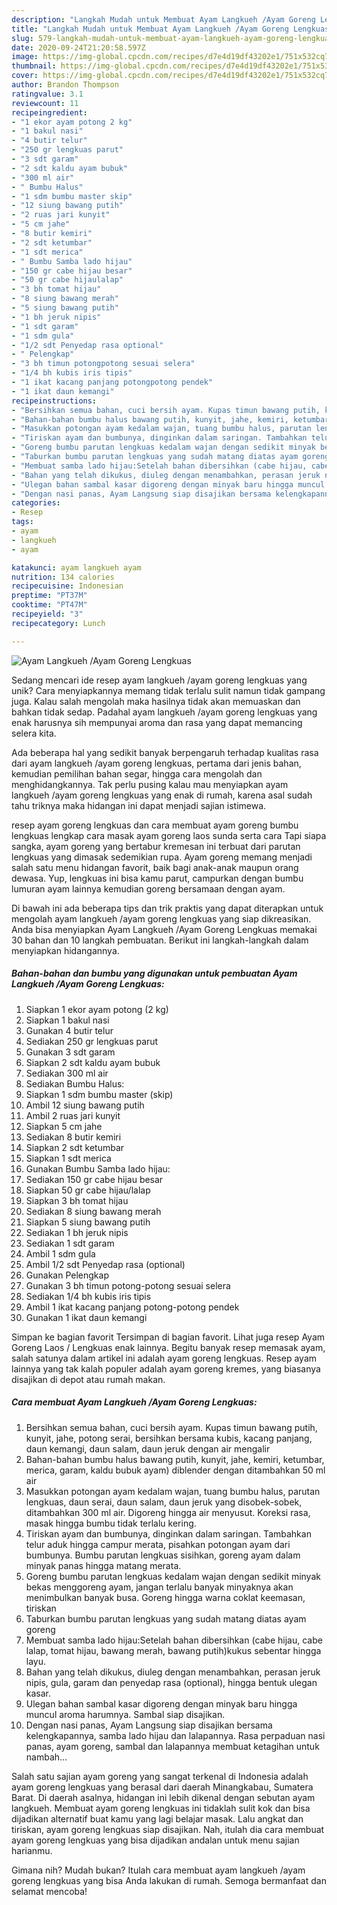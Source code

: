 ```yaml
---
description: "Langkah Mudah untuk Membuat Ayam Langkueh /Ayam Goreng Lengkuas yang Bisa Manjain Lidah"
title: "Langkah Mudah untuk Membuat Ayam Langkueh /Ayam Goreng Lengkuas yang Bisa Manjain Lidah"
slug: 579-langkah-mudah-untuk-membuat-ayam-langkueh-ayam-goreng-lengkuas-yang-bisa-manjain-lidah
date: 2020-09-24T21:20:58.597Z
image: https://img-global.cpcdn.com/recipes/d7e4d19df43202e1/751x532cq70/ayam-langkueh-ayam-goreng-lengkuas-foto-resep-utama.jpg
thumbnail: https://img-global.cpcdn.com/recipes/d7e4d19df43202e1/751x532cq70/ayam-langkueh-ayam-goreng-lengkuas-foto-resep-utama.jpg
cover: https://img-global.cpcdn.com/recipes/d7e4d19df43202e1/751x532cq70/ayam-langkueh-ayam-goreng-lengkuas-foto-resep-utama.jpg
author: Brandon Thompson
ratingvalue: 3.1
reviewcount: 11
recipeingredient:
- "1 ekor ayam potong 2 kg"
- "1 bakul nasi"
- "4 butir telur"
- "250 gr lengkuas parut"
- "3 sdt garam"
- "2 sdt kaldu ayam bubuk"
- "300 ml air"
- " Bumbu Halus"
- "1 sdm bumbu master skip"
- "12 siung bawang putih"
- "2 ruas jari kunyit"
- "5 cm jahe"
- "8 butir kemiri"
- "2 sdt ketumbar"
- "1 sdt merica"
- " Bumbu Samba lado hijau"
- "150 gr cabe hijau besar"
- "50 gr cabe hijaulalap"
- "3 bh tomat hijau"
- "8 siung bawang merah"
- "5 siung bawang putih"
- "1 bh jeruk nipis"
- "1 sdt garam"
- "1 sdm gula"
- "1/2 sdt Penyedap rasa optional"
- " Pelengkap"
- "3 bh timun potongpotong sesuai selera"
- "1/4 bh kubis iris tipis"
- "1 ikat kacang panjang potongpotong pendek"
- "1 ikat daun kemangi"
recipeinstructions:
- "Bersihkan semua bahan, cuci bersih ayam. Kupas timun bawang putih, kunyit, jahe, potong serai, bersihkan bersama kubis, kacang panjang, daun kemangi, daun salam, daun jeruk dengan air mengalir"
- "Bahan-bahan bumbu halus bawang putih, kunyit, jahe, kemiri, ketumbar, merica, garam, kaldu bubuk ayam) diblender dengan ditambahkan 50 ml air"
- "Masukkan potongan ayam kedalam wajan, tuang bumbu halus, parutan lengkuas, daun serai, daun salam, daun jeruk yang disobek-sobek, ditambahkan 300 ml air. Digoreng hingga air menyusut. Koreksi rasa, masak hingga bumbu tidak terlalu kering."
- "Tiriskan ayam dan bumbunya, dinginkan dalam saringan. Tambahkan telur aduk hingga campur merata, pisahkan potongan ayam dari bumbunya. Bumbu parutan lengkuas sisihkan, goreng ayam dalam minyak panas hingga matang merata."
- "Goreng bumbu parutan lengkuas kedalam wajan dengan sedikit minyak bekas menggoreng ayam, jangan terlalu banyak minyaknya akan menimbulkan banyak busa. Goreng hingga warna coklat keemasan, tiriskan"
- "Taburkan bumbu parutan lengkuas yang sudah matang diatas ayam goreng"
- "Membuat samba lado hijau:Setelah bahan dibersihkan (cabe hijau, cabe lalap, tomat hijau, bawang merah, bawang putih)kukus sebentar hingga layu."
- "Bahan yang telah dikukus, diuleg dengan menambahkan, perasan jeruk nipis, gula, garam dan penyedap rasa (optional), hingga bentuk ulegan kasar."
- "Ulegan bahan sambal kasar digoreng dengan minyak baru hingga muncul aroma harumnya. Sambal siap disajikan."
- "Dengan nasi panas, Ayam Langsung siap disajikan bersama kelengkapannya, samba lado hijau dan lalapannya. Rasa perpaduan nasi panas, ayam goreng, sambal dan lalapannya membuat ketagihan untuk nambah..."
categories:
- Resep
tags:
- ayam
- langkueh
- ayam

katakunci: ayam langkueh ayam 
nutrition: 134 calories
recipecuisine: Indonesian
preptime: "PT37M"
cooktime: "PT47M"
recipeyield: "3"
recipecategory: Lunch

---
```



![Ayam Langkueh /Ayam Goreng Lengkuas](https://img-global.cpcdn.com/recipes/d7e4d19df43202e1/751x532cq70/ayam-langkueh-ayam-goreng-lengkuas-foto-resep-utama.jpg)

Sedang mencari ide resep ayam langkueh /ayam goreng lengkuas yang unik? Cara menyiapkannya memang tidak terlalu sulit namun tidak gampang juga. Kalau salah mengolah maka hasilnya tidak akan memuaskan dan bahkan tidak sedap. Padahal ayam langkueh /ayam goreng lengkuas yang enak harusnya sih mempunyai aroma dan rasa yang dapat memancing selera kita.

Ada beberapa hal yang sedikit banyak berpengaruh terhadap kualitas rasa dari ayam langkueh /ayam goreng lengkuas, pertama dari jenis bahan, kemudian pemilihan bahan segar, hingga cara mengolah dan menghidangkannya. Tak perlu pusing kalau mau menyiapkan ayam langkueh /ayam goreng lengkuas yang enak di rumah, karena asal sudah tahu triknya maka hidangan ini dapat menjadi sajian istimewa.

resep ayam goreng lengkuas dan cara membuat ayam goreng bumbu lengkuas lengkap cara masak ayam goreng laos sunda serta cara Tapi siapa sangka, ayam goreng yang bertabur kremesan ini terbuat dari parutan lengkuas yang dimasak sedemikian rupa. Ayam goreng memang menjadi salah satu menu hidangan favorit, baik bagi anak-anak maupun orang dewasa. Yup, lengkuas ini bisa kamu parut, campurkan dengan bumbu lumuran ayam lainnya kemudian goreng bersamaan dengan ayam.


Di bawah ini ada beberapa tips dan trik praktis yang dapat diterapkan untuk mengolah ayam langkueh /ayam goreng lengkuas yang siap dikreasikan. Anda bisa menyiapkan Ayam Langkueh /Ayam Goreng Lengkuas memakai 30 bahan dan 10 langkah pembuatan. Berikut ini langkah-langkah dalam menyiapkan hidangannya.

<!--inarticleads1-->

##### Bahan-bahan dan bumbu yang digunakan untuk pembuatan Ayam Langkueh /Ayam Goreng Lengkuas:

1. Siapkan 1 ekor ayam potong (2 kg)
1. Siapkan 1 bakul nasi
1. Gunakan 4 butir telur
1. Sediakan 250 gr lengkuas parut
1. Gunakan 3 sdt garam
1. Siapkan 2 sdt kaldu ayam bubuk
1. Sediakan 300 ml air
1. Sediakan  Bumbu Halus:
1. Siapkan 1 sdm bumbu master (skip)
1. Ambil 12 siung bawang putih
1. Ambil 2 ruas jari kunyit
1. Siapkan 5 cm jahe
1. Sediakan 8 butir kemiri
1. Siapkan 2 sdt ketumbar
1. Siapkan 1 sdt merica
1. Gunakan  Bumbu Samba lado hijau:
1. Sediakan 150 gr cabe hijau besar
1. Siapkan 50 gr cabe hijau/lalap
1. Siapkan 3 bh tomat hijau
1. Sediakan 8 siung bawang merah
1. Siapkan 5 siung bawang putih
1. Sediakan 1 bh jeruk nipis
1. Sediakan 1 sdt garam
1. Ambil 1 sdm gula
1. Ambil 1/2 sdt Penyedap rasa (optional)
1. Gunakan  Pelengkap
1. Gunakan 3 bh timun potong-potong sesuai selera
1. Sediakan 1/4 bh kubis iris tipis
1. Ambil 1 ikat kacang panjang potong-potong pendek
1. Gunakan 1 ikat daun kemangi


Simpan ke bagian favorit Tersimpan di bagian favorit. Lihat juga resep Ayam Goreng Laos / Lengkuas enak lainnya. Begitu banyak resep memasak ayam, salah satunya dalam artikel ini adalah ayam goreng lengkuas. Resep ayam lainnya yang tak kalah populer adalah ayam goreng kremes, yang biasanya disajikan di depot atau rumah makan. 

<!--inarticleads2-->

##### Cara membuat Ayam Langkueh /Ayam Goreng Lengkuas:

1. Bersihkan semua bahan, cuci bersih ayam. Kupas timun bawang putih, kunyit, jahe, potong serai, bersihkan bersama kubis, kacang panjang, daun kemangi, daun salam, daun jeruk dengan air mengalir
1. Bahan-bahan bumbu halus bawang putih, kunyit, jahe, kemiri, ketumbar, merica, garam, kaldu bubuk ayam) diblender dengan ditambahkan 50 ml air
1. Masukkan potongan ayam kedalam wajan, tuang bumbu halus, parutan lengkuas, daun serai, daun salam, daun jeruk yang disobek-sobek, ditambahkan 300 ml air. Digoreng hingga air menyusut. Koreksi rasa, masak hingga bumbu tidak terlalu kering.
1. Tiriskan ayam dan bumbunya, dinginkan dalam saringan. Tambahkan telur aduk hingga campur merata, pisahkan potongan ayam dari bumbunya. Bumbu parutan lengkuas sisihkan, goreng ayam dalam minyak panas hingga matang merata.
1. Goreng bumbu parutan lengkuas kedalam wajan dengan sedikit minyak bekas menggoreng ayam, jangan terlalu banyak minyaknya akan menimbulkan banyak busa. Goreng hingga warna coklat keemasan, tiriskan
1. Taburkan bumbu parutan lengkuas yang sudah matang diatas ayam goreng
1. Membuat samba lado hijau:Setelah bahan dibersihkan (cabe hijau, cabe lalap, tomat hijau, bawang merah, bawang putih)kukus sebentar hingga layu.
1. Bahan yang telah dikukus, diuleg dengan menambahkan, perasan jeruk nipis, gula, garam dan penyedap rasa (optional), hingga bentuk ulegan kasar.
1. Ulegan bahan sambal kasar digoreng dengan minyak baru hingga muncul aroma harumnya. Sambal siap disajikan.
1. Dengan nasi panas, Ayam Langsung siap disajikan bersama kelengkapannya, samba lado hijau dan lalapannya. Rasa perpaduan nasi panas, ayam goreng, sambal dan lalapannya membuat ketagihan untuk nambah...


Salah satu sajian ayam goreng yang sangat terkenal di Indonesia adalah ayam goreng lengkuas yang berasal dari daerah Minangkabau, Sumatera Barat. Di daerah asalnya, hidangan ini lebih dikenal dengan sebutan ayam langkueh. Membuat ayam goreng lengkuas ini tidaklah sulit kok dan bisa dijadikan alternatif buat kamu yang lagi belajar masak. Lalu angkat dan tiriskan, ayam goreng lengkuas siap disajikan. Nah, itulah dia cara membuat ayam goreng lengkuas yang bisa dijadikan andalan untuk menu sajian harianmu. 

Gimana nih? Mudah bukan? Itulah cara membuat ayam langkueh /ayam goreng lengkuas yang bisa Anda lakukan di rumah. Semoga bermanfaat dan selamat mencoba!
